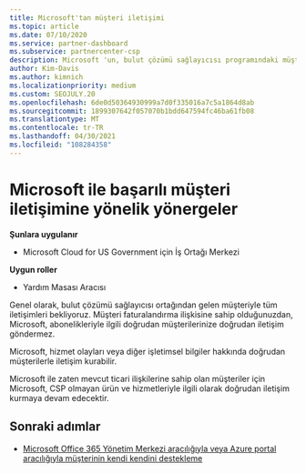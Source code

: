 ```yaml
---
title: Microsoft'tan müşteri iletişimi
ms.topic: article
ms.date: 07/10/2020
ms.service: partner-dashboard
ms.subservice: partnercenter-csp
description: Microsoft 'un, bulut çözümü sağlayıcısı programındaki müşteriler ve iş ortakları arasında müşteri iletişimlerinin nasıl gerçekleşmesini beklediğini öğrenin.
author: Kim-Davis
ms.author: kimnich
ms.localizationpriority: medium
ms.custom: SEOJULY.20
ms.openlocfilehash: 6de0d50364930999a7d0f335016a7c5a1864d8ab
ms.sourcegitcommit: 1899307642f057070b1bdd647594fc46ba61fb08
ms.translationtype: MT
ms.contentlocale: tr-TR
ms.lasthandoff: 04/30/2021
ms.locfileid: "108284358"
---
```

# <a name="guidelines-for-successful-customer-communication-with-microsoft"></a>Microsoft ile başarılı müşteri iletişimine yönelik yönergeler

**Şunlara uygulanır**

- Microsoft Cloud for US Government için İş Ortağı Merkezi

**Uygun roller**

- Yardım Masası Aracısı

Genel olarak, bulut çözümü sağlayıcısı ortağından gelen müşteriyle tüm iletişimleri bekliyoruz. Müşteri faturalandırma ilişkisine sahip olduğunuzdan, Microsoft, abonelikleriyle ilgili doğrudan müşterilerinize doğrudan iletişim göndermez.

Microsoft, hizmet olayları veya diğer işletimsel bilgiler hakkında doğrudan müşterilerle iletişim kurabilir.

Microsoft ile zaten mevcut ticari ilişkilerine sahip olan müşteriler için Microsoft, CSP olmayan ürün ve hizmetleriyle ilgili olarak doğrudan iletişim kurmaya devam edecektir.

## <a name="next-steps"></a>Sonraki adımlar

- [Microsoft Office 365 Yönetim Merkezi aracılığıyla veya Azure portal aracılığıyla müşterinin kendi kendini destekleme](customer-self-support.md)